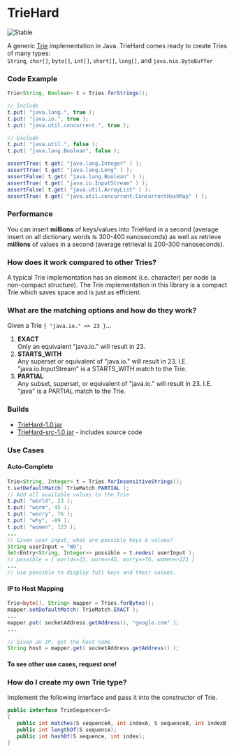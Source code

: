 TrieHard
========

![Stable](http://i4.photobucket.com/albums/y123/Freaklotr4/stage_stable.png)

A generic [Trie](https://en.wikipedia.org/wiki/Trie) implementation in Java. TrieHard comes ready to create Tries of many types:  
`String`, `char[]`, `byte[]`, `int[]`, `short[]`, `long[]`, and `java.nio.ByteBuffer`

### Code Example

```java
Trie<String, Boolean> t = Tries.forStrings();

// Include
t.put( "java.lang.", true );
t.put( "java.io.", true );
t.put( "java.util.concurrent.", true );

// Exclude
t.put( "java.util.", false );
t.put( "java.lang.Boolean", false );

assertTrue( t.get( "java.lang.Integer" ) );
assertTrue( t.get( "java.lang.Long" ) );
assertFalse( t.get( "java.lang.Boolean" ) );
assertTrue( t.get( "java.io.InputStream" ) );
assertFalse( t.get( "java.util.ArrayList" ) );
assertTrue( t.get( "java.util.concurrent.ConcurrentHashMap" ) );
```

### Performance

You can insert __millions__ of keys/values into TrieHard in a second (average insert on all dictionary words is 300-400 nanoseconds)
as well as retrieve __millions__ of values in a second (average retrieval is 200-300 nanoseconds).

### How does it work compared to other Tries?

A typical Trie implementation has an element (i.e. character) per node (a non-compact structure). The Trie implementation in this library is a compact Trie which saves space and is just as efficient.

### What are the matching options and how do they work?

Given a Trie `{ "java.io." => 23 }`...

1. __EXACT__  
  Only an equivalent "java.io." will result in 23.
2. __STARTS_WITH__   
  Any superset or equivalent of "java.io." will result in 23. I.E. "java.io.InputStream" is a STARTS_WITH match to the Trie.
3. __PARTIAL__   
  Any subset, superset, or equivalent of "java.io." will result in 23. I.E. "java" is a PARTIAL match to the Trie.

### Builds
- [TrieHard-1.0.jar](https://github.com/ClickerMonkey/TrieHard/raw/master/build/TrieHard-1.0.jar)
- [TrieHard-src-1.0.jar](https://github.com/ClickerMonkey/TrieHard/raw/master/build/TrieHard-1.0-src.jar) - includes source code

### Use Cases

#### Auto-Complete

```java
Trie<String, Integer> t = Tries.forInsensitiveStrings();
t.setDefaultMatch( TrieMatch.PARTIAL );
// Add all available values to the Trie
t.put( "world", 23 );
t.put( "worm", 45 );
t.put( "worry", 76 );
t.put( "why", -89 );
t.put( "women", 123 );
...
// Given user input, what are possible keys & values?
String userInput = "WO";
Set<Entry<String, Integer>> possible = t.nodes( userInput );
// possible = { world=>23, worm=>45, worry=>76, women=>123 }
...
// Use possible to display full keys and their values.
```

#### IP to Host Mapping

```java
Trie<byte[], String> mapper = Tries.forBytes();
mapper.setDefaultMatch( TrieMatch.EXACT );
...
mapper.put( socketAddress.getAddress(), "google.com" );
...

// Given an IP, get the host name
String host = mapper.get( socketAddress.getAddress() );
```

#### To see other use cases, request one!

### How do I create my own Trie type?

Implement the following interface and pass it into the constructor of Trie.

```java
public interface TrieSequencer<S> 
{
   public int matches(S sequenceA, int indexA, S sequenceB, int indexB, int count);
   public int lengthOf(S sequence);
   public int hashOf(S sequence, int index);
}
```
